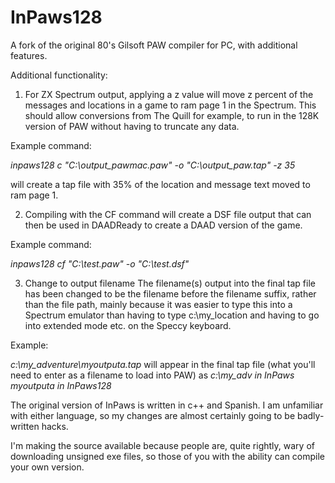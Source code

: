 # InPaws128
A fork of the original 80's Gilsoft PAW compiler for PC, with additional features.

Additional functionality:

1) For ZX Spectrum output, applying a z value will move z percent of the messages and locations in a game to ram page 1 in the Spectrum.
This should allow conversions from The Quill for example, to run in the 128K version of PAW without having to truncate any data.

Example command:

*inpaws128 c "C:\output_pawmac.paw" -o "C:\output_paw.tap" -z 35*

will create a tap file with 35% of the location and message text moved to ram page 1.


2) Compiling with the CF command will create a DSF file output that can then be used in DAADReady to create a DAAD version of the game.

Example command:

*inpaws128 cf "C:\test.paw" -o "C:\test.dsf"*


3) Change to output filename
The filename(s) output into the final tap file has been changed to be the filename before the filename suffix, rather than the file path, mainly because it was easier to
type this into a Spectrum emulator than having to type c:\my_location and having to go into extended mode etc. on the Speccy keyboard.

Example:

*c:\my_adventure\myoutputa.tap* will appear in the final tap file (what you'll need to enter as a filename to load into PAW) as
*c:\my_adv in InPaws*
*myoutputa in InPaws128*

The original version of InPaws is written in c++ and Spanish. I am unfamiliar with either language, so my changes are almost certainly going to be badly-written hacks. 

I'm making the source available because people are, quite rightly, wary of downloading unsigned exe files, so those of you with the ability can compile your own version.
